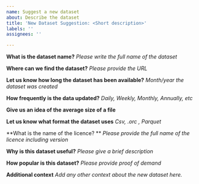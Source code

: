 ```yaml
---
name: Suggest a new dataset
about: Describe the dataset
title: 'New Dataset Suggestion: <Short description>'
labels: ''
assignees: ''

---
```


**What is the dataset name?** 
*Please write the full name of the dataset*

**Where can we find the dataset?**
*Please provide the URL*

**Let us know how long the dataset has been available?**
*Month/year the dataset was created*

**How frequently is the data updated?**
*Daily, Weekly, Monthly, Annually, etc*

**Give us an idea of the average size of a file**

**Let us know what format the dataset uses** 
*Csv, .orc , Parquet*

**What is the name of the licence? **
*Please provide the full name of the licence including version*

**Why is this dataset useful?**
*Please give a brief description*

**How popular is this dataset?**
*Please provide proof of demand*

**Additional context**
*Add any other context about the new dataset here.*
